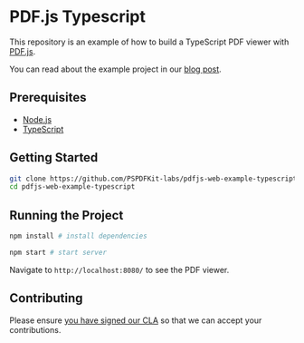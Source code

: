 # PDF.js Typescript

This repository is an example of how to build a TypeScript PDF viewer with [PDF.js](https://mozilla.github.io/pdf.js/).

You can read about the example project in our [blog post](https://pspdfkit.com/blog/2021/how-to-build-a-typescript-pdf-viewer-with-pdfjs/).

## Prerequisites

- [Node.js](http://nodejs.org/)
- [TypeScript](https://www.typescriptlang.org/)

## Getting Started

```bash
git clone https://github.com/PSPDFKit-labs/pdfjs-web-example-typescript.git
cd pdfjs-web-example-typescript
```

## Running the Project

```bash
npm install # install dependencies

npm start # start server
```

Navigate to `http://localhost:8080/` to see the PDF viewer.

## Contributing

Please ensure [you have signed our CLA](https://pspdfkit.com/guides/web/current/miscellaneous/contributing/) so that we can accept your contributions.

